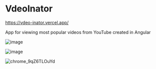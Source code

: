 # VdeoInator

https://vdeo-inator.vercel.app/

App for viewing most popular videos from YouTube created in Angular

![image](https://user-images.githubusercontent.com/33430525/200418081-2413b31a-0d94-4b7d-992e-8f794af5f780.png)

![image](https://user-images.githubusercontent.com/33430525/200418162-a9fffe62-5ba5-4298-b895-57af4c3d0fd4.png)

![chrome_9qZ6TLOuYd](https://user-images.githubusercontent.com/33430525/200417875-4bf53551-e802-4978-bcae-d2f638d13d78.gif)
